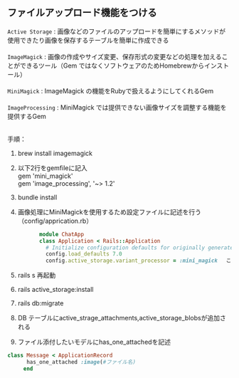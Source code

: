  ## ファイルアップロード機能をつける
 
 `Active Storage` : 画像などのファイルのアップロードを簡単にするメソッドが使用できたり画像を保存するテーブルを簡単に作成できる  
 <br>
 `ImageMagick` : 画像の作成やサイズ変更、保存形式の変更などの処理を加えることができるツール（Gem ではなくソフトウェアのためHomebrewからインストール）  
 <br>
 `MiniMagick` : ImageMagick の機能をRubyで扱えるようにしてくれるGem  
 <br>
 `ImageProcessing` : MiniMagick では提供できない画像サイズを調整する機能を提供するGem  

<br>
手順：  

1. brew install imagemagick

2. 以下2行をgemfileに記入  
   gem 'mini_magick'                  
   gem 'image_processing', '~> 1.2'

3. bundle install

4. 画像処理にMiniMagickを使用するため設定ファイルに記述を行う（config/apprication.rb）

```ruby
          module ChatApp
          class Application < Rails::Application
            # Initialize configuration defaults for originally generated Rails version.
            config.load_defaults 7.0
            config.active_storage.variant_processor = :mini_magick 　ここ
```


5. rails s 再起動

6. rails active_storage:install

7. rails db:migrate

8. DB テーブルにactive_strage_attachments,active_storage_blobsが追加される

9. ファイル添付したいモデルにhas_one_attachedを記述
```ruby
class Message < ApplicationRecord
      has_one_attached :image(#ファイル名)
     end
```
